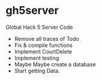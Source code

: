 # gh5server
Global Hack 5 Server Code


* Remove all traces of Todo
* Fix & compile functions
* Implement CourtDelete
* Implement testing
* Maybe Maybe create a database
* Start getting Data.
